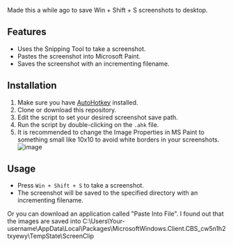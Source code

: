 Made this a while ago to save Win + Shift + S screenshots to desktop.

## Features

- Uses the Snipping Tool to take a screenshot.
- Pastes the screenshot into Microsoft Paint.
- Saves the screenshot with an incrementing filename.

## Installation

1. Make sure you have [AutoHotkey](https://www.autohotkey.com/) installed.
2. Clone or download this repository.
3. Edit the script to set your desired screenshot save path.
4. Run the script by double-clicking on the `.ahk` file.
5. It is recommended to change the Image Properties in MS Paint to something small like 10x10 to avoid white borders in your screenshots.
![image](https://github.com/J8rgen/SaveScreenshot/assets/92487999/abe732a1-4f66-4269-8efa-9f7a1109ca35)

## Usage

- Press `Win + Shift + S` to take a screenshot.
- The screenshot will be saved to the specified directory with an incrementing filename.

Or you can download an application called "Paste Into File". 
I found out that the images are saved into C:\Users\Your-username\AppData\Local\Packages\MicrosoftWindows.Client.CBS_cw5n1h2txyewy\TempState\ScreenClip 


